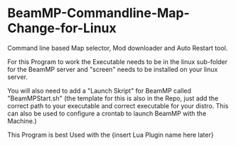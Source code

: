 # BeamMP-Commandline-Map-Change-for-Linux

Command line based Map selector, Mod downloader and Auto Restart tool.

For this Program to work the Executable needs to be in the linux sub-folder for the BeamMP server and "screen" needs to be installed on your linux server.

You will also need to add a "Launch Skript" for BeamMP called "BeamMPStart.sh" (the template for this is also in the Repo, just add the correct path to your executable and correct executable for your distro. This can also be used to configure a crontab to launch BeamMP with the Machine.)

This Program is best Used with the {insert Lua Plugin name here later}